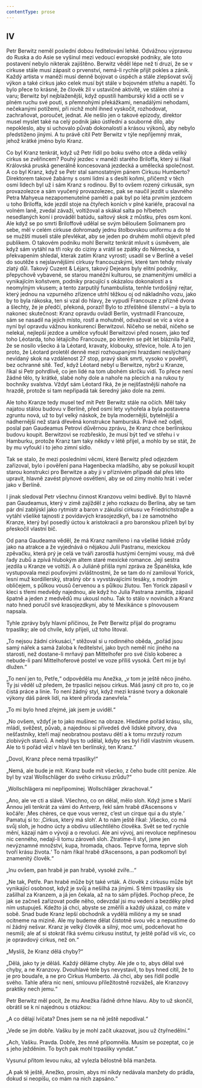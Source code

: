 ```yaml
---
contentType: prose
---
```


## IV

Petr Berwitz neměl poslední dobou ředitelování lehké. Odvážnou výpravou do Ruska a do Asie se vyšinul mezi vedoucí evropské podniky, ale toto postavení nebylo nikterak zajištěno. Berwitz věděl lépe než ti druzí, že se v cirkuse stále musí zápasit o prvenství, nemá-li rychle přijít pokles a zánik. Každý artista v manéži musí denně bojovat o úspěch a stále zlepšovat svůj výkon a také cirkus jako celek musí být stále v bojovném střehu a napětí. To bylo přece to krásné, že člověk žil v ustavičné aktivitě, ve stálém ohni a varu; Berwitz byl nejblaženější, když opustili hamburský klid a octli se v plném ruchu své pouti, s přemnohými překážkami, nenadálými nehodami, nečekanými potížemi, při nichž mohl ihned vyskočit, rozhodovat, zachraňovat, poroučet, jednat. Ale nešlo jen o takové epizody, direktor musel myslet také na celý podnik jako ústřední a souborné dílo, aby nepokleslo, aby si uchovalo půvab dokonalostí a krásou výkonů, aby nebylo předstiženo jinými. A tu právě cítil Petr Berwitz v týle nepříjemný mrak, jehož krátké jméno bylo Kranz.

Co byl Kranz tenkrát, když už Petr řídil po boku svého otce a děda veliký cirkus se zvěřincem? Pouhý jezdec v manéži starého Briloffa, který si říkal Královská pruská generálně koncesovaná jezdecká a umělecká společnost. A co byl Kranz, když se Petr stal samostatným pánem Cirkusu Humberto? Direktorem takové žabárny s osmi lidmi a s desíti koňmi, přičemž v těch osmi lidech byl už i sám Kranz s rodinou. Byl to ovšem rozený cirkusák, syn provazolezce a sám vyučený provazolezec, pak se naučil jezdit u slavného Petra Mahyeua nezapomenutelné paměti a pak byl po léta prvním jezdcem u toho Briloffa, kde jezdil stoje na čtyřech koních v plné kariéře, pracoval na volném laně, zvedal závaží, voltižoval a skákal salta po hřbetech nesedlaných koní i prováděl batúdu, saltový skok z můstku, přes osm koní. Ale když se po smrti Briloffově udělal se svým běloušem Solimanem pro sebe, měl v celém cirkuse dohromady jednu štolbovskou uniformu a do té se mužští museli stále převlékat, aby se jeden po druhém mohli objevit před publikem. O takovém podniku mohl Berwitz tenkrát mluvit s úsměvem, ale když sám vytáhl na tři roky do ciziny a vrátil se zpátky do Německa, s překvapením shledal, kterak zatím Kranz vyrostl; usadil se v Berlíně a vešel do soutěže s nejslavnějšími cirkusy francouzskými, které tam tehdy mívaly zlatý důl. Takový Cuzent & Léjars, takový Dejeans byly elitní podniky, přepychově vybavené, se starou manéžní kulturou, se znamenitými umělci a vynikajícím koňstvem, podniky pracující s okázalou dokonalostí a s neomylným vkusem; a tento zarputilý funambulista, tenhle tvrdošíjný rejtar, který jednou na vzpurného zřízence utrhl těžkou oj od nákladního vozu, jako by to byla rákoska, ten si vzal do hlavy, že vypudí Francouze z přízně dvora a šlechty, že je předčí, překoná, porazí! Bylo to ztřeštěné šílenství – a byla to nakonec skutečnost: Kranz opravdu ovládl Berlín, vystrnadil Francouze, sám se nasadil na jejich místo, rostl a mohutněl, odvažoval se víc a více a nyní byl opravdu vážnou konkurencí Berwitzovi. Ničeho se nebál, ničeho se nelekal, nejlepší jezdce a umělce vyfoukl Berwitzovi před nosem, jako teď toho Léotarda, toho létajícího Francouze, po kterém se pět let bláznila Paříž, že se nosilo všecko á la Léotard, kravaty, klobouky, střevíce, hole. A to jen proto, že Léotard proletěl denně mezi rozhoupanými hrazdami neslýchaný nevídaný skok na vzdálenost 27 stop, pravý skok smrti, vysoko v povětří, bez ochranné sítě. Teď, když Léotard nebyl u Berwitze, nýbrž u Kranze, říkal si Petr pohrdlivě, co jen lidé na tom ubohém skrčku vidí. To přece není žádné tělo, ty krátké, slabé nohy dole a nahoře na plecích a na rukou ty bochníky svalstva. Vždyť sám Léotard říká, že je nejšťastnější nahoře na hrazdě, protože si tam nepřipadá tak šeredný jako dole na zemi.

Ale toho Kranze tedy musel teď mít Petr Berwitz stále na očích. Měl taky najatou stálou budovu v Berlíně, před osmi lety vyhořela a byla postavena zgruntu nová, už to byl velký náskok, že byla modernější, bytelnější a nádhernější než stará dřevěná konstrukce hamburská. Právě než odjeli, poslal pan Gaudeamus Petrovi důvěrnou zprávu, že Kranz chce berlínskou budovu koupit. Berwitzovi se rozbřesklo, že musí být teď ve střehu i v Hamburku, protože Kranz tam taky někdy v létě přijel, a mohlo by se stát, že by mu vyfoukl i to jeho zimní sídlo.

Tak se stalo, že mezi posledními věcmi, které Berwitz před odjezdem zařizoval, bylo i pověření pana Hagenbecka mladšího, aby se pokusil koupit starou konstrukci pro Berwitze a aby ji v příznivém případě dal přes léto upravit, hlavně zavést plynové osvětlení, aby se od zimy mohlo hrát i večer jako v Berlíně.

I jinak sledoval Petr všechnu činnost Kranzovu velmi bedlivě. Byl to hlavně pan Gaudeamus, který v zimě zajížděl z jeho rozkazu do Berlína, aby se tam pár dní zablýskl jako rytmistr a baron v zákulisí cirkusu ve Friedrichstraβe a vytáhl všeliké tajnosti z povídavých krasojezdkyň, ba i ze samotného Kranze, který byl posedlý úctou k aristokracii a pro baronskou přízeň byl by přeskočil vlastní bič.

Od pana Gaudeama věděl, že má Kranz namířeno i na všeliké lidské zrůdy jako na atrakce a že vyjednává o nějakou Julii Pastranu, mexickou zpěvačku, která prý je celá ve tváři zarostlá hustými černými vousy, má dvě řady zubů a zpívá hlubokým altem staré mexické romance. Její sestra jezdila u Kranze ve voltiži. A o Juliáně přišla nyní zpráva ze Španělska, kde vystupovala mezi pouťovými zvláštnostmi, že se tam do ní zamiloval Yorick, lesní muž kordillerský, strašný obr s vyvstávajícími tesáky, s modrým obličejem, s půlkou vousů červenou a s půlkou žlutou. Ten Yorick zápasil v kleci s třemi medvědy najednou, ale když ho Julia Pastrana zamítla, zápasil špatně a jeden z medvědů mu ukousl nohu. Tak to stálo v novinách a Kranz nato hned poručil své krasojezdkyni, aby té Mexikánce s plnovousem napsala.

Tyhle zprávy byly hlavní příčinou, že Petr Berwitz přijal do programu trpaslíky; ale od chvíle, kdy přijeli, už toho litoval.

„To nejsou žádní cirkusáci,“ stěžoval si u rodinného oběda, „pořád jsou samý nářek a samá žaloba k ředitelství, jako bych neměl nic jiného na starosti, než dostane-li mrňavý pan Mittelhofer pro své číslo koberec a nebude-li paní Mittelhoferové postel ve voze příliš vysoká. Čert mi je byl dlužen.“

„To není jen to, Petře,“ odpověděla mu Anežka, „v tom je ještě něco jiného. Ty jsi věděl už předem, že trpaslíci nejsou cirkus. Máš jasný cit pro to, co je čistá práce a linie. To není žádný styl, když mezi krásné tvory a dokonalé výkony dáš párek lidí, na které příroda zanevřela.“

„To mi bylo hned zřejmé, jak jsem je uviděl.“

„No ovšem, vždyť je to jako mušinec na obraze. Hledáme pořád krásu, sílu, mládí, svěžest, půvab, a najednou si přivedeš dvě lidské pitvory, dva nešťastníky, kteří mají neobratnou postavu dětí a k tomu mrzutý rozum zlobivých starců. A nebyl bys to udělal, kdyby ses byl řídil vlastním vkusem. Ale to ti pořád vězí v hlavě ten berlínský, ten Kranz.“

„Dovol, Kranz přece nemá trpaslíky!“

„Nemá, ale bude je mít. Kranz bude mít všecko, z čeho bude cítit peníze. Ale byl by vzal Wollschlӓger do svého cirkusu zrůdu?“

„Wollschlӓgera mi nepřipomínej. Wollschlӓger zkrachoval.“

„Ano, ale ve cti a slávě. Všechno, co on dělal, mělo sloh. Když jsme s Marií Annou jeli tenkrát za vámi do Antverp, řekl sám hrabě d’Ascensons v kočáře: ‚Mes chères, ce que vous verrez, c’est un cirque qui a du style.‘ Pamatuj si to: ‚Cirkus, který má sloh‘. A to nám ještě říkal: ‚Všecko, co má svůj sloh, je hodno úcty a obdivu ušlechtilého člověka. Svět se teď rychle mění, kázají nám o vývoji a o revoluci. Ale ani vývoj, ani revoluce nepřinesou nic cenného, nedají-li tomu zároveň sloh. Ztratíme-li styl, jsme jen nevýznamné množství, kupa, hromada, chaos. Teprve forma, teprve sloh tvoří krásu života.‘ To nám říkal hrabě d’Ascensons, a pan podkomoří byl znamenitý člověk.“

„Inu ovšem, pan hrabě je pan hrabě, vysoké zvíře…“

„Ne tak, Petře. Pan hrabě může být také vrták. A člověk z cirkusu může být vynikající osobnost, když je svůj a nešilhá za jinými. S těmi trpaslíky sis zašilhal za Kranzem, a já jen čekala, až na to sám přijdeš. Pochop přece, že jak se začneš zařizovat podle něho, odevzdal jsi mu vedení a bezděky před ním ustupuješ. Kdežto já chci, abyste se změřili a každý ukázal, co máte v sobě. Snad bude Kranz lepší obchodník a vydělá milióny a my se snad ocitneme na mizině. Ale my budeme dělat čistotně svou věc a nepustíme do ní žádný nešvar. Kranz je velký člověk a silný, moc umí, podceňovat ho nesmíš; ale ať si stokrát říká svému cirkusu institut, ty ještě pořád víš víc, co je opravdový cirkus, než on.“

„Myslíš, že Kranz dělá chyby?“

„Dělá, jako ty je děláš. Každý děláme chyby. Ale jde o to, abys dělal své chyby, a ne Kranzovy. Dvouhlavé tele bys nevystavil, to bys hned cítil, že to je pro boudaře, a ne pro Cirkus Humberto. Já chci, aby ses řídil podle svého. Tahle aféra nic není, smlouvu příležitostně rozvážeš, ale Kranzovy praktiky nech jemu.“

Petr Berwitz měl pocit, že mu Anežka řádně drhne hlavu. Aby to už skončil, obrátil se k ní najednou s otázkou:

„A co dělají lvíčata? Dnes jsem se na ně ještě nepodíval.“

„Vede se jim dobře. Vašku by je mohl začít ukazovat, jsou už čtyřnedělní.“

„Ach, Vašku. Pravda. Dobře, žes mně připomněla. Musím se pozeptat, co je s jeho ježděním. To bych pak mohl trpaslíky vyndat.“

Vysunul přitom levou ruku, až vylezla bělostně bílá manžeta.

„A pak tě ještě, Anežko, prosím, abys mi nikdy nedávala manžety do prádla, dokud si neopíšu, co mám na nich zapsáno.“
